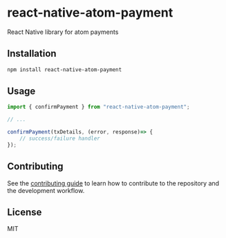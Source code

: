 # react-native-atom-payment

React Native library for atom payments

## Installation

```sh
npm install react-native-atom-payment
```

## Usage

```js
import { confirmPayment } from "react-native-atom-payment";

// ...

confirmPayment(txDetails, (error, response)=> {
    // success/failure handler
});
```

## Contributing

See the [contributing guide](CONTRIBUTING.md) to learn how to contribute to the repository and the development workflow.

## License

MIT
